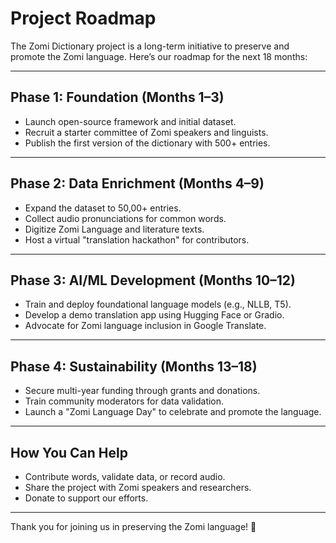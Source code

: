 # Project Roadmap

The Zomi Dictionary project is a long-term initiative to preserve and promote the Zomi language. Here’s our roadmap for the next 18 months:

---

## **Phase 1: Foundation (Months 1–3)**
- Launch open-source framework and initial dataset.
- Recruit a starter committee of Zomi speakers and linguists.
- Publish the first version of the dictionary with 500+ entries.

---

## **Phase 2: Data Enrichment (Months 4–9)**
- Expand the dataset to 50,00+ entries.
- Collect audio pronunciations for common words.
- Digitize Zomi Language and literature texts.
- Host a virtual "translation hackathon" for contributors.

---

## **Phase 3: AI/ML Development (Months 10–12)**
- Train and deploy foundational language models (e.g., NLLB, T5).
- Develop a demo translation app using Hugging Face or Gradio.
- Advocate for Zomi language inclusion in Google Translate.

---

## **Phase 4: Sustainability (Months 13–18)**
- Secure multi-year funding through grants and donations.
- Train community moderators for data validation.
- Launch a "Zomi Language Day" to celebrate and promote the language.

---

## **How You Can Help**
- Contribute words, validate data, or record audio.
- Share the project with Zomi speakers and researchers.
- Donate to support our efforts.

---

Thank you for joining us in preserving the Zomi language! 🌟
